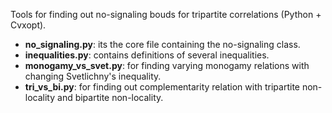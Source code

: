 Tools for finding out no-signaling bouds for tripartite correlations (Python + Cvxopt).
- **no_signaling.py**: its the core file containing the no-signaling class. 
- **inequalities.py**: contains definitions of several inequalities. 
- **monogamy_vs_svet.py**: for finding varying monogamy relations with changing Svetlichny's inequality.
- **tri_vs_bi.py**: for finding out complementarity relation with tripartite non-locality and bipartite non-locality.

